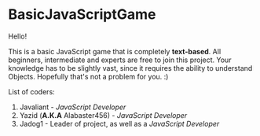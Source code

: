 BasicJavaScriptGame
===================

Hello!

This is a basic JavaScript game that is completely **text-based**. All beginners, intermediate and experts are free to join this project. Your knowledge has to be slightly vast, since it requires the ability to understand Objects. Hopefully that's not a problem for you. :)

List of coders:

1. Javaliant - *JavaScript Developer* <br>
2. Yazid (**A.K.A** Alabaster456) - *JavaScript Developer* <br>
3. Jadog1 - Leader of project, as well as a *JavaScript Developer*<br>
